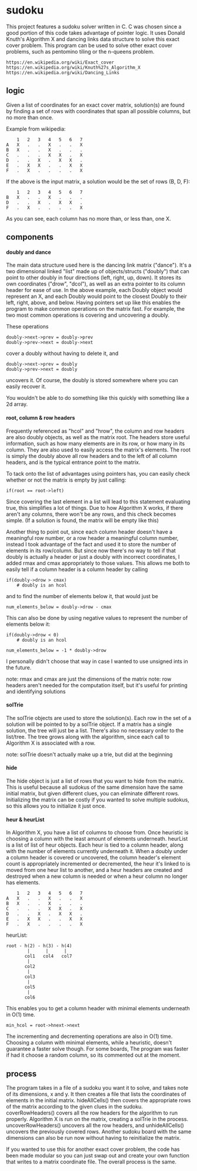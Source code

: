 # sudoku

This project features a sudoku solver written in C. C was chosen since a good portion of this code takes advantage
of pointer logic. It uses Donald Knuth's Algorithm X and dancing links data structure to solve this exact cover problem.
This program can be used to solve other exact cover problems, such as pentomino tiling or the n-queens problem.

	https://en.wikipedia.org/wiki/Exact_cover
	https://en.wikipedia.org/wiki/Knuth%27s_Algorithm_X
    https://en.wikipedia.org/wiki/Dancing_Links

## logic

Given a list of coordinates for an exact cover matrix, solution(s) are found by finding a set of rows with coordinates that
span all possible columns, but no more than once.

Example from wikipedia:

        1   2   3   4   5   6   7
    A   X   .   .   X   .   .   X
    B   X   .   .   X   .   .   .
    C   .   .   .   X   X   .   X
    D   .   .   X   .   X   X   .
    E   .   X   X   .   .   X   X
    F   .   X   .   .   .   .   X

If the above is the input matrix, a solution would be the set of rows (B, D, F):

        1   2   3   4   5   6   7
    B   X   .   .   X   .   .   .
    D   .   .   X   .   X   X   .
    F   .   X   .   .   .   .   X

As you can see, each column has no more than, or less than, one X.


## components

#### doubly and dance

The main data structure used here is the dancing link matrix ("dance"). It's a two dimensional linked "list" made up of
objects/structs ("doubly") that can point to other doubly in four directions (left, right, up, down). It stores its own
coordinates ("drow", "dcol"), as well as an extra pointer to its column header for ease of use. In the above example, each
Doubly object would represent an X, and each Doubly would point to the closest Doubly to their left, right, above, and below.
Having pointers set up like this enables the program to make common operations on the matrix fast.
For example, the two most common operations is covering and uncovering a doubly.

These operations

    doubly->next->prev = doubly->prev
    doubly->prev->next = doubly->next

cover a doubly without having to delete it, and

    doubly->next->prev = doubly
    doubly->prev->next = doubly

uncovers it. Of course, the doubly is stored somewhere where you can easily recover it.

You wouldn't be able to do something like this quickly with something like a 2d array.

#### root, column & row headers

Frequently referenced as "hcol" and "hrow", the column and row headers are also doubly objects, as well as the matrix root.
The headers store useful information, such as how many elements are in its row, or how many in its column. They are also
used to easily access the matrix's elements. The root is simply the doubly above all row headers and to the left of all
column headers, and is the typical entrance point to the matrix.

To tack onto the list of advantages using pointers has, you can easily check whether or not the matrix is empty by just
calling:

    if(root == root->left)

Since covering the last element in a list will lead to this statement evaluating true, this simplifies a lot of things.
Due to how Algorithm X works, if there aren't any columns, there won't be any rows, and this check becomes simple.
(If a solution is found, the matrix will be empty like this)

Another thing to point out, since each column header doesn't have a meaningful row number, or a row header a meaningful
column number, instead I took advantage of the fact and used it to store the number of elements in its row/column.
But since now there's no way to tell if that doubly is actually a header or just a doubly with incorrect coordinates,
I added rmax and cmax appropriately to those values. This allows me both to easily tell if a column header is a column
header by calling

    if(doubly->drow > cmax)
        # doubly is an hcol

and to find the number of elements below it, that would just be

    num_elements_below = doubly->drow - cmax

This can also be done by using negative values to represent the number of elements below it:

    if(doubly->drow < 0)
        # doubly is an hcol
    
    num_elements_below = -1 * doubly->drow
    
I personally didn't choose that way in case I wanted to use unsigned ints in the future.

note: rmax and cmax are just the dimensions of the matrix
note: row headers aren't needed for the computation itself, but it's useful for printing and identifying solutions

#### solTrie

The solTrie objects are used to store the solution(s). Each row in the set of a solution will be pointed to by a solTrie
object. If a matrix has a single solution, the tree will just be a list. There's also no necessary order to the list/tree.
The tree grows along with the algorithm, since each call to Algorithm X is associated with a row.

note: solTrie doesn't actually make up a trie, but did at the beginning

#### hide

The hide object is just a list of rows that you want to hide from the matrix. This is useful because all sudokus of the
same dimension have the same initial matrix, but given different clues, you can eliminate different rows. Initializing
the matrix can be costly if you wanted to solve multiple sudokus, so this allows you to initialize it just once.

#### heur & heurList

In Algorithm X, you have a list of columns to choose from. Once heuristic is choosing a column with the least amount of
elements underneath. heurList is a list of list of heur objects. Each heur is tied to a column header, along with the number
of elements currently underneath it. When a doubly under a column header is covered or uncovered, the column header's element
count is appropriately incremented or decremented, the heur it's linked to is moved from one heur list to another, and a
heur headers are created and destroyed when a new column is needed or when a heur column no longer has elements.

        1   2   3   4   5   6   7
    A   X   .   .   X   .   .   X
    B   X   .   .   X   .   .   .
    C   .   .   .   X   X   .   X
    D   .   .   X   .   X   X   .
    E   .   X   X   .   .   X   X
    F   .   X   .   .   .   .   X
    
heurList:

    root - h(2) - h(3) - h(4)
            |      |      |
           col1   col4   col7
            |
           col2
            |
           col3
            |
           col5
            |
           col6

This enables you to get a column header with minimal elements underneath in O(1) time.

    min_hcol = root->hnext->next

The incrementing and decrementing operations are also in O(1) time.
Choosing a column with minimal elements, while a heuristic, doesn't guarantee a faster solve though.
For some boards, The program was faster if had it choose a random column, so its commented out at the
moment.

## process

The program takes in a file of a sudoku you want it to solve, and takes note of its dimensions, x and y.
It then creates a file that lists the coordinates of elements in the initial matrix. hideAllCells() then covers
the appropriate rows of the matrix according to the given clues in the sudoku. coverRowHeaders() covers all the
row headers for the algorithm to run properly. Algorithm X is run on the matrix, creating a solTrie in the process.
uncoverRowHeaders() uncovers all the row headers, and unhideAllCells() uncovers the previously covered rows. Another
sudoku board with the same dimensions can also be run now without having to reinitialize the matrix.

If you wanted to use this for another exact cover problem, the code has been made modular so you can just swap out and
create your own function that writes to a matrix coordinate file. The overall process is the same.